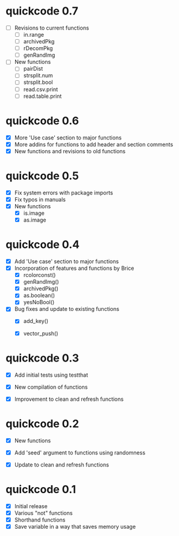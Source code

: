 # quickcode 0.7

- [ ] Revisions to current functions
    - [ ] in.range
    - [ ] archivedPkg 
    - [ ] rDecomPkg 
    - [ ] genRandImg
- [ ] New functions 
    - [ ] pairDist
    - [ ] strsplit.num
    - [ ] strsplit.bool
    - [ ] read.csv.print
    - [ ] read.table.print
    
# quickcode 0.6

- [x] More 'Use case' section to major functions
- [x] More addins for functions to add header and section comments
- [x] New functions and revisions to old functions

# quickcode 0.5

- [x] Fix system errors with package imports
- [x] Fix typos in manuals
- [x] New functions
  - [x] is.image
  - [x] as.image

# quickcode 0.4

- [x] Add 'Use case' section to major functions
- [x] Incorporation of features and functions by Brice
  - [x] rcolorconst()
  - [x] genRandImg()
  - [x] archivedPkg()
  - [x] as.boolean()
  - [x] yesNoBool()
      
- [x] Bug fixes and update to existing functions
  - [x] add_key()
  - [x] vector_push()


# quickcode 0.3

- [x] Add initial tests using testthat
- [x] New compilation of functions
- [x] Improvement to clean and refresh functions


# quickcode 0.2

- [x] New functions
- [x] Add 'seed' argument to functions using randomness
- [x] Update to clean and refresh functions


# quickcode 0.1

- [x] Initial release
- [x] Various "not" functions
- [x] Shorthand functions
- [x] Save variable in a way that saves memory usage
